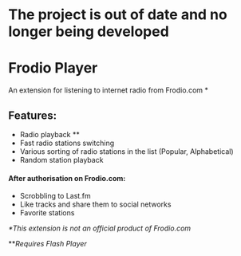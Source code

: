 # The project is out of date and no longer being developed

# Frodio Player

An extension for listening to internet radio from Frodio.com \*
## Features:
 * Radio playback \*\* 
 * Fast radio stations switching
 * Various sorting of radio stations in the list (Popular, Alphabetical)
 * Random station playback

#### After authorisation on Frodio.com:
 * Scrobbling to Last.fm
 * Like tracks and share them to social networks
 * Favorite stations

*\*This extension is not an official product of Frodio.com*

*\**Requires Flash Player*
